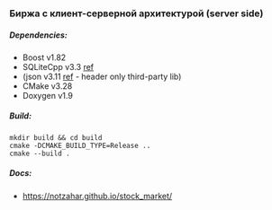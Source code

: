 ### Биржа с клиент-серверной архитектурой (server side)

##### Dependencies:
- Boost v1.82
- SQLiteCpp v3.3 [ref](https://github.com/SRombauts/SQLiteCpp)
- (json v3.11 [ref](https://github.com/nlohmann/json) - header only third-party lib)
- CMake v3.28
- Doxygen v1.9

##### Build:
```
mkdir build && cd build
cmake -DCMAKE_BUILD_TYPE=Release ..
cmake --build .
```

##### Docs:
- https://notzahar.github.io/stock_market/
